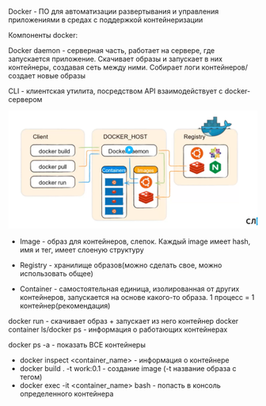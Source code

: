 Docker - ПО для автоматизации развертывания и управления приложениями в средах с поддержкой контейнеризации

Компоненты docker:

Docker daemon - серверная часть, работает на сервере, где запускается приложение. Скачивает образы и запускает в них
контейнеры, создавая сеть между ними. Собирает логи контейнеров/создает новые образы

CLI - клиентская утилита, посредством API взаимодействует с docker-сервером

![img.png](img.png)

- Image - образ для контейнеров, слепок. Каждый image имеет hash, имя и тег, имеет слоеную структуру

- Registry - хранилище образов(можно сделать свое, можно использовать общее)

- Container - самостоятельная единица, изолированная от других контейнеров, запускается на основе какого-то образа.
1 процесс = 1 контейнер(рекомендация)

  
docker run - скачивает образ + запускает из него контейнер
docker container ls/docker ps - информация о работающих контейнерах

docker ps -a - показать ВСЕ контейнеры

* docker inspect <container_name> - информация о контейнере
* docker build . -t work:0.1 - создание image (-t название образа с тегом)
* docker exec -it <container_name> bash - попасть в консоль определенного контейнера


